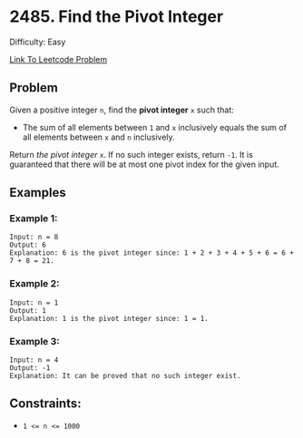 # 2485. Find the Pivot Integer
Difficulty: Easy

[Link To Leetcode Problem](https://leetcode.com/problems/find-the-pivot-integer/)

## Problem
Given a positive integer `n`, find the **pivot integer** `x` such that:

- The sum of all elements between `1` and `x` inclusively equals the sum of all elements between `x` and `n` inclusively.

Return *the pivot integer* `x`. If no such integer exists, return `-1`. It is guaranteed that there will be at most one pivot index for the given input.

## Examples
### Example 1:
```
Input: n = 8
Output: 6
Explanation: 6 is the pivot integer since: 1 + 2 + 3 + 4 + 5 + 6 = 6 + 7 + 8 = 21.
```
### Example 2:
```
Input: n = 1
Output: 1
Explanation: 1 is the pivot integer since: 1 = 1.
```
### Example 3:
```
Input: n = 4
Output: -1
Explanation: It can be proved that no such integer exist.
```

## Constraints:
- `1 <= n <= 1000`